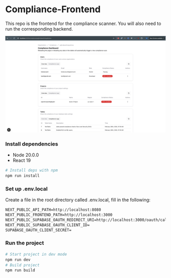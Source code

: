 # Compliance-Frontend

This repo is the frontend for the compliance scanner. You will also need to run the corresponding backend.

![Dashboard Image](/docs/images/dashboard.png)

### Install dependencies

- Node 20.0.0
- React 19

```bash
# Install deps with npm
npm run install
```

### Set up .env.local

Create a file in the root directory called .env.local, fill in the following:

```
NEXT_PUBLIC_API_PATH=http://localhost:8080
NEXT_PUBLIC_FRONTEND_PATH=http://localhost:3000
NEXT_PUBLIC_SUPABASE_OAUTH_REDIRECT_URI=http://localhost:3000/oauth/callback
NEXT_PUBLIC_SUPABASE_OAUTH_CLIENT_ID=
SUPABASE_OAUTH_CLIENT_SECRET=
```

### Run the project

```bash
# Start project in dev mode
npm run dev
# Build project
npm run build
```
